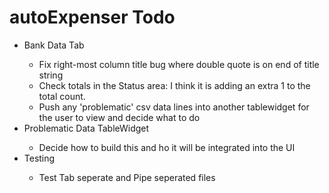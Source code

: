 <h1>autoExpenser Todo</h1>
<ul>
  <li>Bank Data Tab</li>
  <ul>
    <li>Fix right-most column title bug where double quote is on end of title string</li>
    <li>Check totals in the Status area: I think it is adding an extra 1 to the total count.</li>
    <li>Push any 'problematic' csv data lines into another tablewidget for the user to view and decide what to do</li>
  </ul>
  <li>Problematic Data TableWidget</li>
  <ul>
    <li>Decide how to build this and ho it will be integrated into the UI</li>
  </ul>
  <li>Testing</li>
  <ul>
    <li>Test Tab seperate and Pipe seperated files</li>
  </ul>
</ul>

